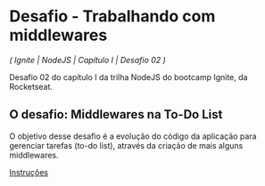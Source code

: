 # Desafio - Trabalhando com middlewares

_( Ignite | NodeJS | Capítulo I | Desafio 02 )_

Desafio 02 do capítulo I da trilha NodeJS do bootcamp Ignite, da Rocketseat.

## O desafio: Middlewares na To-Do List

O objetivo desse desafio é a evolução do código da aplicação para gerenciar tarefas (to-do list), através da criação de mais alguns middlewares.

[Instruções](https://www.notion.so/Desafio-02-Trabalhando-com-middlewares-4f89bf538c2e4ee291382b92bdc36790#25b7be8dfeec4966ad473792c247545b)
